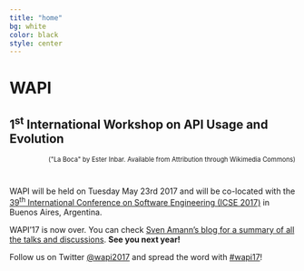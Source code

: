 ```yaml
---
title: "home"
bg: white
color: black
style: center
---
```


<style>
#intro {
  background-image: url(https://icse2017.gatech.edu/sites/all/themes/icse2017website/images/slideshow/11B.jpg);
  background-repeat: no-repeat;
  background-position: center 160px;
}
#intro h1 {
  color: white;
  font-weight: bold;
}
#intro h2 {
  color: white;
}
</style>

<span class="fa-stack subtlecircle" style="font-size:100px; background:rgba(255,166,0,0.1)">
  <i class="fa fa-circle fa-stack-2x text-white"></i>
  <i class="fa fa-puzzle-piece fa-stack-1x text-orange"></i>
</span>

# WAPI

## 1<sup>st</sup> International Workshop on API Usage and Evolution

<div style="text-align: right; margin-bottom: 40px; font-size: 80%;">
  ("La Boca" by Ester Inbar. Available from Attribution through Wikimedia Commons)
</div>

WAPI will be held on Tuesday May 23rd 2017 and will be co-located with the [39<sup>th</sup> International Conference on Software Engineering (ICSE 2017)](http://icse2017.gatech.edu/) in Buenos Aires, Argentina.

WAPI’17 is now over. You can check [Sven Amann’s blog for a summary of all the talks and discussions](academicscode.com/posts/categories/wapi17/). **See you next year!**

Follow us on Twitter [@wapi2017](https://twitter.com/wapi2017) and spread the word with  [#wapi17](https://twitter.com/hashtag/wapi17?src=hash)!
